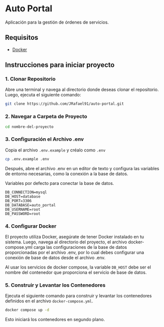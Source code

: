 # Auto Portal
Aplicación para la gestión de órdenes de servicios.

## Requisitos

- [Docker](https://www.docker.com/)

## Instrucciones para iniciar proyecto

### 1. Clonar Repositorio

Abre una terminal y navega al directorio donde deseas clonar el repositorio.
Luego, ejecuta el siguiente comando:

```bash
git clone https://github.com/JRafael91/auto-portal.git
```

### 2. Navegar a Carpeta de Proyecto

```bash
cd nombre-del-proyecto
```
### 3. Configuración el Archivo .env

Copia el archivo `.env.example` y créalo como `.env`

```bash
cp .env.example .env
```

Después, abre el archivo .env en un editor de texto y configura las variables de entorno necesarias,
como la conexión a la base de datos.

Variables por defecto para conectar la base de datos.

```editorconfig
DB_CONNECTION=mysql
DB_HOST=database
DB_PORT=3306
DB_DATABASE=auto_portal
DB_USERNAME=root
DB_PASSWORD=root
```
### 4. Configurar Docker
El proyecto utiliza Docker, asegúrate de tener Docker instalado en tu sistema.
Luego, navega al directorio del proyecto, el archivo docker-compose.yml carga las configuraciones de la base de datos proporcionadas
por el archivo .env, por lo cual debes configurar una conexión de base de datos desde el archivo .env.

Al usar los servicios de docker compose, la variable `DB_HOST` debe ser el nombre del contenedor
que proporciona el servicio de base de datos.

### 5. Construir y Levantar los Contenedores

Ejecuta el siguiente comando para construir 
y levantar los contenedores definidos en el archivo `docker-compose.yml`.

```bash
docker compose up -d
```

Esto iniciará los contenedores en segundo plano.
